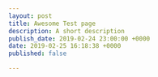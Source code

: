 ```yaml
---
layout: post
title: Awesome Test page
description: A short description
publish_date: 2019-02-24 23:00:00 +0000
date: 2019-02-25 16:18:38 +0000
published: false

---
```

